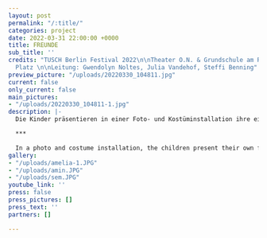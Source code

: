 ```yaml
---
layout: post
permalink: "/:title/"
categories: project
date: 2022-03-31 22:00:00 +0000
title: FREUNDE
sub_title: ''
credits: "TUSCH Berlin Festival 2022\n\nTheater O.N. & Grundschule am Rüdesheimer
  Platz \n\nLeitung: Gwendolyn Noltes, Julia Vandehof, Steffi Benning"
preview_picture: "/uploads/20220330_104811.jpg"
current: false
only_current: false
main_pictures:
- "/uploads/20220330_104811-1.jpg"
description: |-
  Die Kinder präsentieren in einer Foto- und Kostüminstallation ihre eigenen Fantasiefiguren in Anlehnung an die in Mies van Houts „Freunde“ gezeichneten Wesen. Die Besucher*innen sind eingeladen, selbst ein Kostüm zu basteln. Anschließend können sie damit ihre ungewöhnlichen Formen der Fortbewegung auf einer Mini-Bühne zeigen.

  ***

  In a photo and costume installation, the children present their own fantasy figures based on the creatures drawn in Mies van Hout's "Friends". Visitors are invited to make their own costumes. Afterwards, they can use it to show their unusual forms of locomotion on a mini-stage.
gallery:
- "/uploads/amelia-1.JPG"
- "/uploads/amin.JPG"
- "/uploads/sem.JPG"
youtube_link: ''
press: false
press_pictures: []
press_text: ''
partners: []

---
```

